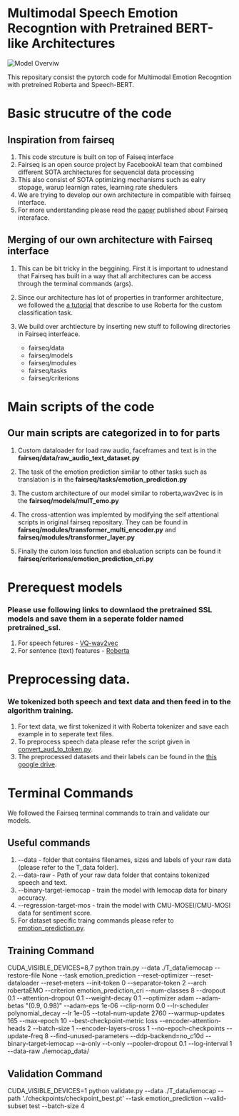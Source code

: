 # Multimodal Speech Emotion Recogntion with Pretrained BERT-like Architectures

![Model Overviw](https://github.com/shamanez/BERT-like-is-All-You-Need/blob/master/pipeline.jpg)

This repositary consist the pytorch code for Multimodal Emotion Recogntion with pretreined Roberta and Speech-BERT.


# Basic strucutre of the code

## Inspiration from fairseq

1. This code strcuture is built on top of Faiseq interface
2. Fairseq is an open source project by FacebookAI team that combined different SOTA architectures for sequencial data processing
3. This also consist of SOTA optimizing mechanisms such as ealry stopage, warup learnign rates, learning rate shedulers
4. We are trying to develop our own architecture in compatible with fairseq interface. 
5. For more understanding please read the [paper](https://arxiv.org/abs/1904.01038) published about Fairseq interaface.

## Merging of our own architecture with Fairseq interface

1. This can be bit tricky in the beggining. First  it is important to udnestand that Fairseq has built in a way that all architectures can be access through the terminal commands (args).

2. Since our architecture has lot of properties in tranformer architecture, we followed the [a tutorial](https://github.com/pytorch/fairseq/blob/master/examples/roberta/README.custom_classification.md) that describe to use Roberta for the custom classification task.

3. We build over archtiecture by inserting new stuff to following directories in Fairseq interfeace.
   - fairseq/data
   - fairseq/models
   - fairseq/modules
   - fairseq/tasks
   - fairseq/criterions


# Main scripts of the code

## Our main scripts are categorized in to for parts

1. Custom dataloader for load raw audio, faceframes and text is in the **fairseq/data/raw_audio_text_dataset.py**

2. The task of the emotion prediction similar to other tasks such as translation is in the **fairseq/tasks/emotion_prediction.py**

3. The custom architecture of our model similar to roberta,wav2vec is in the **fairseq/models/mulT_emo.py**

4. The cross-attention was implemted by modifying the self attentional scripts in original fairseq repositary. They can be found in **fairseq/modules/transformer_multi_encoder.py** and  **fairseq/modules/transformer_layer.py**

5. Finally the cutom loss function and ebaluation scripts can be found it **fairseq/criterions/emotion_prediction_cri.py**



# Prerequest models 

### Please use following links to downlaod the pretrained SSL models and save them in a seperate folder named pretrained_ssl.

1. For speech fetures - [VQ-wav2vec](https://github.com/pytorch/fairseq/tree/master/examples/wav2vec) 
2. For sentence (text) features - [Roberta](https://github.com/pytorch/fairseq/blob/master/examples/roberta/README.md)


# Preprocessing data.

### We tokenized both speech and text data and then feed in to the algorithm training.

1. For text data, we first tokenized it with Roberta tokenizer and save each example in to seperate text files.
2. To preprocess speech data please refer the script given in [convert_aud_to_token.py](https://github.com/shamanez/BERT-like-is-All-You-Need/tree/master/SPEECH-BERT-TOKENIZATION).
3. The preprocessed datasets and their labels can be found in the [this google drive](---).



# Terminal Commands 

We followed the Fairseq terminal commands to train and validate our models.

## Useful commands 

1. --data - folder that contains filenames, sizes and labels of your raw data (please refer to the T_data folder). 
2. --data-raw - Path of your raw data folder that contains tokenized speech and text.
3. --binary-target-iemocap - train the model with Iemocap data for binary accuracy.
4. --regression-target-mos - train the model with CMU-MOSEI/CMU-MOSI data for sentiment score.
5. For dataset specific traing commands please refer to [emotion_prediction.py](https://github.com/shamanez/BERT-like-is-All-You-Need/blob/master/fairseq/tasks/emotion_prediction.py).

## Training Command

CUDA_VISIBLE_DEVICES=8,7  python train.py --data ./T_data/iemocap --restore-file None  --task emotion_prediction --reset-optimizer --reset-dataloader --reset-meters --init-token 0 --separator-token 2 --arch robertaEMO --criterion  emotion_prediction_cri  --num-classes 8  --dropout 0.1 --attention-dropout 0.1 --weight-decay 0.1 --optimizer adam --adam-betas "(0.9, 0.98)" --adam-eps 1e-06 --clip-norm 0.0 --lr-scheduler polynomial_decay --lr 1e-05 --total-num-update 2760  --warmup-updates 165  --max-epoch 10 --best-checkpoint-metric loss  --encoder-attention-heads 2 --batch-size 1 --encoder-layers-cross 1   --no-epoch-checkpoints --update-freq 8 --find-unused-parameters --ddp-backend=no_c10d --binary-target-iemocap    --a-only --t-only  --pooler-dropout 0.1  --log-interval 1  --data-raw ./iemocap_data/  

## Validation Command


CUDA_VISIBLE_DEVICES=1 python validate.py  --data ./T_data/iemocap   --path './checkpoints/checkpoint_best.pt' --task emotion_prediction --valid-subset test --batch-size 4
